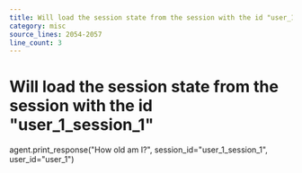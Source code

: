 ```yaml
---
title: Will load the session state from the session with the id "user_1_session_1"
category: misc
source_lines: 2054-2057
line_count: 3
---
```


# Will load the session state from the session with the id "user_1_session_1"
agent.print_response("How old am I?", session_id="user_1_session_1", user_id="user_1")

